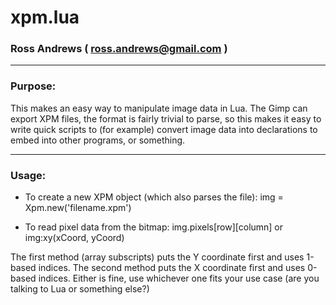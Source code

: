 # xpm.lua

### Ross Andrews ( ross.andrews@gmail.com )

----------------------------------------------------------------------

### Purpose:

This makes an easy way to manipulate image data in Lua. The Gimp can
export XPM files, the format is fairly trivial to parse, so this makes
it easy to write quick scripts to (for example) convert image data into
declarations to embed into other programs, or something.

----------------------------------------------------------------------

### Usage:

- To create a new XPM object (which also parses the file): img = Xpm.new('filename.xpm')

- To read pixel data from the bitmap: img.pixels[row][column] or img:xy(xCoord, yCoord)

The first method (array subscripts) puts the Y coordinate first and uses 1-based indices.
The second method puts the X coordinate first and uses 0-based indices. Either is fine,
use whichever one fits your use case (are you talking to Lua or something else?)
